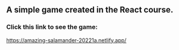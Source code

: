 ## A simple game created in the React course.  

 ### Click this link to see the game: 
 https://amazing-salamander-20221a.netlify.app/

